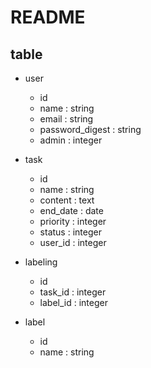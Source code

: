 # README

## table
- user
  - id
  - name : string
  - email : string
  - password_digest : string
  - admin : integer

- task
  - id
  - name : string
  - content : text
  - end_date : date
  - priority : integer
  - status : integer
  - user_id : integer

- labeling
  - id
  - task_id : integer
  - label_id : integer

- label
  - id
  - name : string
